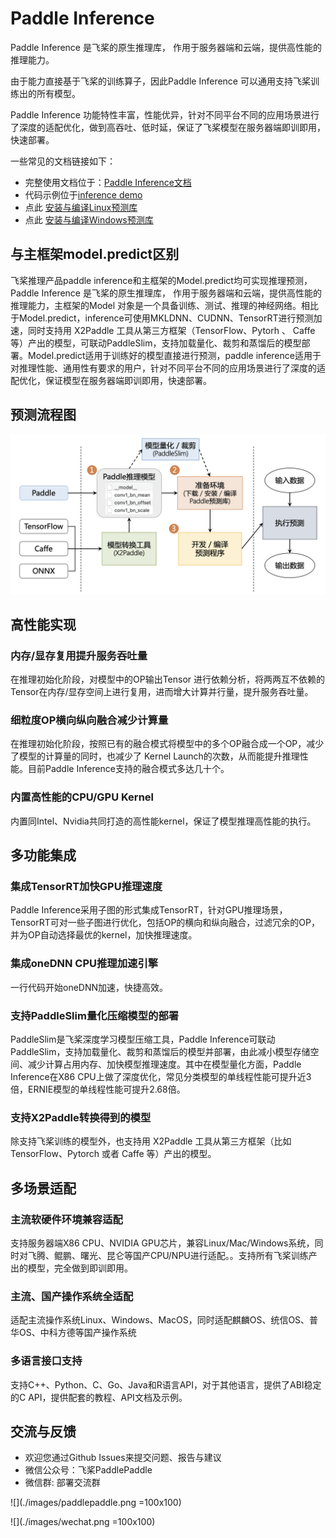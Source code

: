 # Paddle Inference

Paddle Inference 是飞桨的原生推理库， 作用于服务器端和云端，提供高性能的推理能力。 

由于能力直接基于飞桨的训练算子，因此Paddle Inference 可以通用支持飞桨训练出的所有模型。 

Paddle Inference 功能特性丰富，性能优异，针对不同平台不同的应用场景进行了深度的适配优化，做到高吞吐、低时延，保证了飞桨模型在服务器端即训即用，快速部署。 

一些常见的文档链接如下：
- 完整使用文档位于：[Paddle Inference文档]()    
- 代码示例位于[inference demo]()
- 点此 [安装与编译Linux预测库]()                
- 点此 [安装与编译Windows预测库]()

## 与主框架model.predict区别 

飞桨推理产品paddle inference和主框架的Model.predict均可实现推理预测，Paddle Inference 是飞桨的原生推理库， 作用于服务器端和云端，提供高性能的推理能力，主框架的Model 对象是一个具备训练、测试、推理的神经网络。相比于Model.predict，inference可使用MKLDNN、CUDNN、TensorRT进行预测加速，同时支持用 X2Paddle 工具从第三方框架（TensorFlow、Pytorh 、 Caffe 等）产出的模型，可联动PaddleSlim，支持加载量化、裁剪和蒸馏后的模型部署。Model.predict适用于训练好的模型直接进行预测，paddle inference适用于对推理性能、通用性有要求的用户，针对不同平台不同的应用场景进行了深度的适配优化，保证模型在服务器端即训即用，快速部署。 

## 预测流程图 

![](./images/inference.png)

## 高性能实现 

### 内存/显存复用提升服务吞吐量 

在推理初始化阶段，对模型中的OP输出Tensor 进行依赖分析，将两两互不依赖的Tensor在内存/显存空间上进行复用，进而增大计算并行量，提升服务吞吐量。 

### 细粒度OP横向纵向融合减少计算量 

在推理初始化阶段，按照已有的融合模式将模型中的多个OP融合成一个OP，减少了模型的计算量的同时，也减少了 Kernel Launch的次数，从而能提升推理性能。目前Paddle Inference支持的融合模式多达几十个。 

### 内置高性能的CPU/GPU Kernel 

内置同Intel、Nvidia共同打造的高性能kernel，保证了模型推理高性能的执行。 

## 多功能集成 

### 集成TensorRT加快GPU推理速度 

Paddle Inference采用子图的形式集成TensorRT，针对GPU推理场景，TensorRT可对一些子图进行优化，包括OP的横向和纵向融合，过滤冗余的OP，并为OP自动选择最优的kernel，加快推理速度。 

### 集成oneDNN CPU推理加速引擎 

一行代码开始oneDNN加速，快捷高效。 

### 支持PaddleSlim量化压缩模型的部署 

PaddleSlim是飞桨深度学习模型压缩工具，Paddle Inference可联动PaddleSlim，支持加载量化、裁剪和蒸馏后的模型并部署，由此减小模型存储空间、减少计算占用内存、加快模型推理速度。其中在模型量化方面，Paddle Inference在X86 CPU上做了深度优化，常见分类模型的单线程性能可提升近3倍，ERNIE模型的单线程性能可提升2.68倍。 

### 支持X2Paddle转换得到的模型 

除支持飞桨训练的模型外，也支持用 X2Paddle 工具从第三方框架（比如 TensorFlow、Pytorch 或者 Caffe 等）产出的模型。

## 多场景适配 

### 主流软硬件环境兼容适配 

支持服务器端X86 CPU、NVIDIA GPU芯片，兼容Linux/Mac/Windows系统，同时对飞腾、鲲鹏、曙光、昆仑等国产CPU/NPU进行适配。。支持所有飞桨训练产出的模型，完全做到即训即用。 

### 主流、国产操作系统全适配 

适配主流操作系统Linux、Windows、MacOS，同时适配麒麟OS、统信OS、普华OS、中科方德等国产操作系统 

### 多语言接口支持 

支持C++、Python、C、Go、Java和R语言API，对于其他语言，提供了ABI稳定的C API，提供配套的教程、API文档及示例。

## 交流与反馈 

- 欢迎您通过Github Issues来提交问题、报告与建议 
- 微信公众号：飞桨PaddlePaddle 
- 微信群: 部署交流群 

![](./images/paddlepaddle.png =100x100)

![](./images/wechat.png =100x100)

